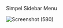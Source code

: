 Simpel Sidebar Menu

![Screenshot (580)](https://github.com/reeokey/Sidebar-Menu/assets/141596091/f365a385-78a1-41cd-9b82-586048b4008e)
